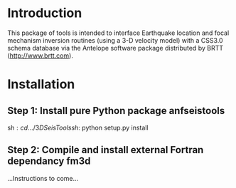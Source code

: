 Introduction
============
This package of tools is intended to interface Earthquake location and 
focal mechanism inversion routines (using a 3-D velocity model) with a 
CSS3.0 schema database via the Antelope software package distributed by 
BRTT (http://www.brtt.com).

Installation
============
Step 1: Install pure Python package **anfseistools**
----------------------------------------------------
sh$: cd .../3DSeisTools
sh$: python setup.py install

Step 2: Compile and install external Fortran dependancy **fm3d**
----------------------------------------------------------------
...Instructions to come...

